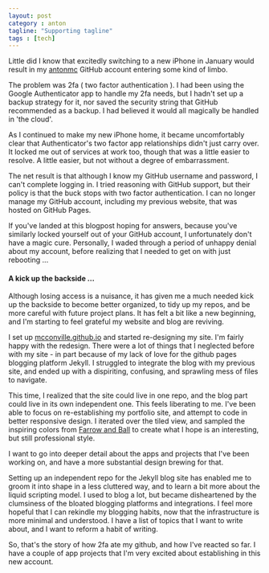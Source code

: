 ```yaml
---
layout: post
category : anton
tagline: "Supporting tagline"
tags : [tech]
---
```


Little did I know that excitedly switching to a new iPhone in January would result in my [antonmc](https://github.com/antonmc) GitHub account entering some kind of limbo.

The problem was 2fa ( two factor authentication ). I had been using the Google Authenticator app to handle my 2fa needs, but I hadn't set up a backup strategy for it, nor saved the security string that GitHub recommended as a backup. I had believed it would all magically be handled in 'the cloud'.

As I continued to make my new iPhone home, it became uncomfortably clear that Authenticator's two factor app relationships didn't just carry over. It locked me out of services at work too, though that was a little easier to resolve. A little easier, but not without a degree of embarrassment.

The net result is that although I know my GitHub username and password, I can't complete logging in. I tried reasoning with GitHub support, but their policy is that the buck stops with two factor authentication. I can no longer manage my GitHub account, including my previous website, that was hosted on GitHub Pages.

If you've landed at this blogpost hoping for answers, because you've similarly locked yourself out of your GitHub account, I unfortunately don't have a magic cure. Personally, I waded through a period of unhappy denial about my account, before realizing that I needed to get on with just rebooting ...

#### A kick up the backside ...

Although losing access is a nuisance, it has given me a much needed kick up the backside to become better organized, to tidy up my repos, and be more careful with future project plans. It has felt a bit like a new beginning, and I'm starting to feel grateful my website and blog are reviving.

I set up [mcconville.github.io](https://github.com/mcconville) and started re-designing my site. I'm fairly happy with the redesign. There were a lot of things that I neglected before with my site - in part because of my lack of love for the github pages blogging platform Jekyll. I struggled to integrate the blog with my previous site, and ended up with a dispiriting, confusing, and sprawling mess of files to navigate.

This time, I realized that the site could live in one repo, and the blog part could live in its own independent one. This feels liberating to me. I've been able to focus on re-establishing my portfolio site, and attempt to code in better responsive design. I iterated over the tiled view, and sampled the inspiring colors from [Farrow and Ball](https://www.farrow-ball.com/paint-colours) to create what I hope is an interesting, but still professional style.

I want to go into deeper detail about the apps and projects that I've been working on, and have a more substantial design brewing for that.

Setting up an independent repo for the Jekyll blog site has enabled me to groom it into shape in a less cluttered way, and to learn a bit more about the liquid scripting model. I used to blog a lot, but became disheartened by the clumsiness of the bloated blogging platforms and integrations. I feel more hopeful that I can rekindle my blogging habits, now that the infrastructure is more minimal and understood. I have a list of topics that I want to write about, and I want to reform a habit of writing.

So, that's the story of how 2fa ate my github, and how I've reacted so far. I have a couple of app projects that I'm very excited about establishing in this new account.

